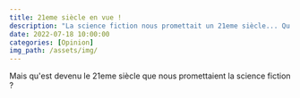 ```yaml
---
title: 21eme siècle en vue !
description: "La science fiction nous promettait un 21eme siècle... Qu'est devenu la promesse ?"
date: 2022-07-18 10:00:00
categories: [Opinion]
img_path: /assets/img/
---
```


Mais qu'est devenu le 21eme siècle que nous promettaient la science fiction ?
